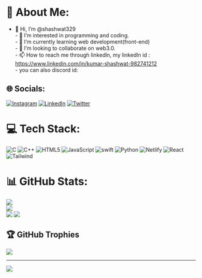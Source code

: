 # 💫 About Me:
- 👋 Hi, I’m @shashwat329<br>- 👀 I’m interested in programming and coding.<br>- 🌱 I’m currently learning web development(front-end)<br>- 💞️ I’m looking to collaborate on web3.0.<br>- 📫 How to reach me through linkedln, my linkedln id : https://www.linkedin.com/in/kumar-shashwat-982741212<br>- you can also discord id: <br>


## 🌐 Socials:
[![Instagram](https://img.shields.io/badge/Instagram-%23E4405F.svg?logo=Instagram&logoColor=white)](https://instagram.com/shsshwtt) [![LinkedIn](https://img.shields.io/badge/LinkedIn-%230077B5.svg?logo=linkedin&logoColor=white)](https://linkedin.com/in/kumar-shashwat27) [![Twitter](https://img.shields.io/badge/Twitter-%231DA1F2.svg?logo=Twitter&logoColor=white)](https://twitter.com/Shsshwtt) 

# 💻 Tech Stack:
![C](https://img.shields.io/badge/c-%2300599C.svg?style=for-the-badge&logo=c&logoColor=white) ![C++](https://img.shields.io/badge/c++-%2300599C.svg?style=for-the-badge&logo=c%2B%2B&logoColor=white) ![HTML5](https://img.shields.io/badge/html5-%23E34F26.svg?style=for-the-badge&logo=html5&logoColor=white) ![JavaScript](https://img.shields.io/badge/javascript-%23323330.svg?style=for-the-badge&logo=javascript&logoColor=%23F7DF1E) ![swift](https://img.shields.io/badge/Swift-F05138?style=flat&logo=swift&logoColor=white) ![Python](https://img.shields.io/badge/python-3670A0?style=for-the-badge&logo=python&logoColor=ffdd54) ![Netlify](https://img.shields.io/badge/netlify-%23000000.svg?style=for-the-badge&logo=netlify&logoColor=#00C7B7)  ![React](https://img.shields.io/badge/react-%2320232a.svg?style=for-the-badge&logo=react&logoColor=%2361DAFB) ![Tailwind](https://img.shields.io/badge/Tailwind_CSS-06B6D4?style=flat&logo=tailwind-css&logoColor=white)
# 📊 GitHub Stats:
![](https://github-readme-stats.vercel.app/api?username=shashwat329&theme=omni&hide_border=false&include_all_commits=true&count_private=true)<br/>
![](https://github-readme-streak-stats.herokuapp.com/?user=shashwat329&theme=omni&hide_border=false)<br/>
![](https://github-readme-stats.vercel.app/api/top-langs/?username=shashwat329&theme=omni&hide_border=false&include_all_commits=true&count_private=true&layout=compact)
![](https://github-readme-streak-stats.herokuapp.com/?user=shashwat329)

## 🏆 GitHub Trophies
![](https://github-profile-trophy.vercel.app/?username=shashwat329&theme=juicyfresh&no-frame=false&no-bg=true&margin-w=4)

---
[![](https://visitcount.itsvg.in/api?id=shashwat329&icon=0&color=0)](https://visitcount.itsvg.in)

<!-- Proudly created with GPRM ( https://gprm.itsvg.in ) -->
